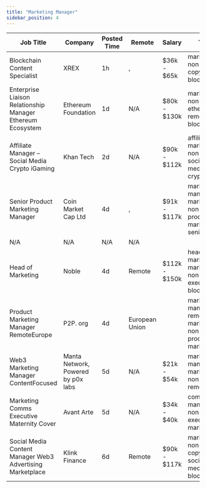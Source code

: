 ```yaml
---
title: "Marketing Manager"
sidebar_position: 4
---
```


| Job Title | Company | Posted Time | Remote | Salary | Tags | Apply Link |
|-----------|---------|-------------|--------|--------|------|------------|
| Blockchain Content Specialist | XREX | 1h | , | $36k - $65k | marketing, non tech, copywriting, blockchain | [Apply](https://web3.career/blockchain-content-specialist-xrex/102766) |
| Enterprise Liaison Relationship Manager Ethereum Ecosystem | Ethereum Foundation | 1d | N/A | $80k - $130k | marketing, non tech, ethereum, remote, blockchain | [Apply](https://web3.career/enterprise-liaison-relationship-manager-ethereum-ecosystem-ethereum-foundation/102618) |
| Affiliate Manager – Social Media Crypto iGaming | Khan Tech | 2d | N/A | $90k - $112k | affiliate, marketing, non tech, social media, crypto | [Apply](https://web3.career/affiliate-manager-social-media-crypto-igaming-khantech/102595) |
| Senior Product Marketing Manager | Coin Market Cap Ltd | 4d | , | $91k - $117k | marketing manager, marketing, non tech, product marketing, senior | [Apply](https://web3.career/senior-product-marketing-manager-coinmarketcap/102521) |
| N/A | N/A | N/A | N/A |  |  | [Apply](https://web3.career/metana) |
| Head of Marketing | Noble | 4d | Remote | $112k - $150k | head of marketing, marketing, non tech, executive, blockchain | [Apply](https://web3.career/head-of-marketing-noble/102484) |
| Product Marketing Manager RemoteEurope | P2P. org | 4d | European Union |  | marketing manager, remote, marketing, non tech, product marketing | [Apply](https://web3.career/product-marketing-manager-remote-europe-p2p-org/102482) |
| Web3 Marketing Manager ContentFocused | Manta Network, Powered by p0x labs | 5d | N/A | $21k - $54k | marketing manager, marketing, non tech, remote | [Apply](https://web3.career/web3-marketing-manager-content-focused-mantanetwork/102431) |
| Marketing Comms Executive Maternity Cover | Avant Arte | 5d | N/A | $34k - $40k | community manager, non tech, executive, marketing | [Apply](https://web3.career/marketing-comms-executive-maternity-cover-avantarte/102412) |
| Social Media Content Manager Web3 Advertising Marketplace | Klink Finance | 6d | Remote | $90k - $117k | marketing, non tech, copywriting, social media, blockchain | [Apply](https://web3.career/social-media-content-manager-web3-advertising-marketplace-klinkfinance/102383) |
